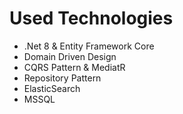 # Used Technologies
- .Net 8 & Entity Framework Core
- Domain Driven Design
- CQRS Pattern & MediatR
- Repository Pattern
- ElasticSearch
- MSSQL
